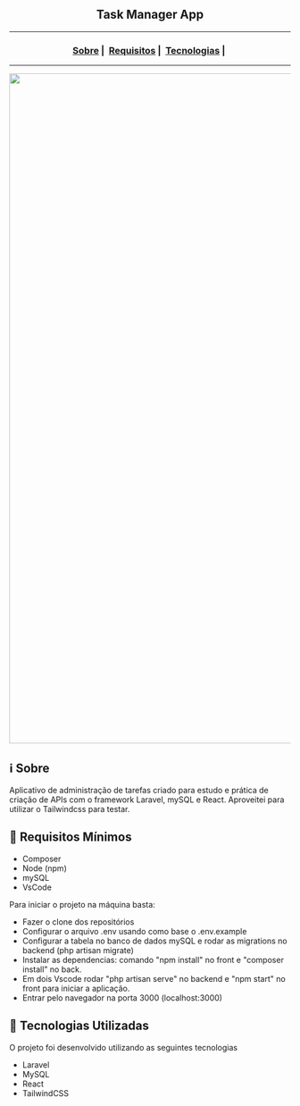<h2 align="center">Task Manager App</h2>

___


<h3 align="center">
  <a href="#information_source-sobre">Sobre</a>&nbsp;|&nbsp;
  <a href="#seedling-requisitos-mínimos">Requisitos</a>&nbsp;|&nbsp;
  <a href="#rocket-tecnologias-utilizadas">Tecnologias</a>&nbsp;|&nbsp;
</h3>

___

<img src="https://i.ibb.co/DQ0DL44/Screenshot-33.png" width="1200">

## :information_source: Sobre

Aplicativo de administração de tarefas criado para estudo e prática de criação de APIs com o framework Laravel, mySQL e React. Aproveitei para utilizar o Tailwindcss para testar. </br>

## :seedling: Requisitos Mínimos

- Composer
- Node (npm)
- mySQL
- VsCode

Para iniciar o projeto na máquina basta:
- Fazer o clone dos repositórios
- Configurar o arquivo .env usando como base o .env.example
- Configurar a tabela no banco de dados mySQL e rodar as migrations no backend (php artisan migrate)
- Instalar as dependencias: comando "npm install" no front e "composer install" no back.
- Em dois Vscode rodar "php artisan serve" no backend e "npm start" no front para iniciar a aplicação.
- Entrar pelo navegador na porta 3000 (localhost:3000)

## :rocket: Tecnologias Utilizadas 

O projeto foi desenvolvido utilizando as seguintes tecnologias

- Laravel 
- MySQL 
- React 
- TailwindCSS


